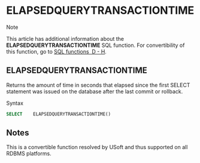 # ELAPSEDQUERYTRANSACTIONTIME



> [!NOTE]
> This article has additional information about the **ELAPSEDQUERYTRANSACTIONTIME** SQL function.
> For convertibility of this function, go to [SQL functions  D - H](/docs/Modeller%20and%20Rules%20Engine/SQL%20functions/SQL%20functions%20DH.md).

## **ELAPSEDQUERYTRANSACTIONTIME**

Returns the amount of time in seconds that elapsed since the first SELECT statement was issued on the database after the last commit or rollback.

Syntax

```sql
SELECT    ELAPSEDQUERYTRANSACTIONTIME()
```

## Notes

This is a convertible function resolved by USoft and thus supported on all RDBMS platforms.